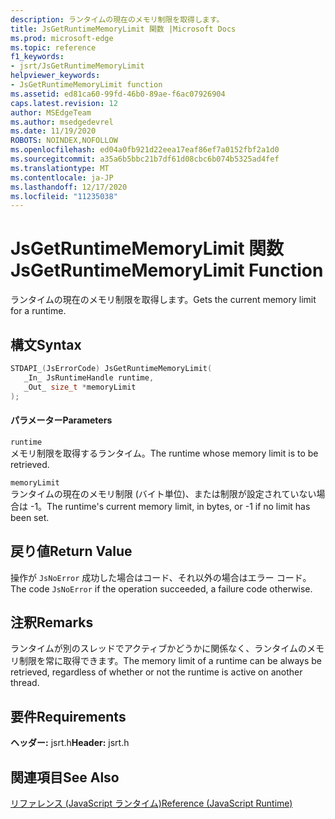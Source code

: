 ```yaml
---
description: ランタイムの現在のメモリ制限を取得します。
title: JsGetRuntimeMemoryLimit 関数 |Microsoft Docs
ms.prod: microsoft-edge
ms.topic: reference
f1_keywords:
- jsrt/JsGetRuntimeMemoryLimit
helpviewer_keywords:
- JsGetRuntimeMemoryLimit function
ms.assetid: ed81ca60-99fd-46b0-89ae-f6ac07926904
caps.latest.revision: 12
author: MSEdgeTeam
ms.author: msedgedevrel
ms.date: 11/19/2020
ROBOTS: NOINDEX,NOFOLLOW
ms.openlocfilehash: ed04a0fb921d22eea17eaf86ef7a0152fbf2a1d0
ms.sourcegitcommit: a35a6b5bbc21b7df61d08cbc6b074b5325ad4fef
ms.translationtype: MT
ms.contentlocale: ja-JP
ms.lasthandoff: 12/17/2020
ms.locfileid: "11235038"
---
```

# <span data-ttu-id="20ed0-103">JsGetRuntimeMemoryLimit 関数</span><span class="sxs-lookup"><span data-stu-id="20ed0-103">JsGetRuntimeMemoryLimit Function</span></span>

<span data-ttu-id="20ed0-104">ランタイムの現在のメモリ制限を取得します。</span><span class="sxs-lookup"><span data-stu-id="20ed0-104">Gets the current memory limit for a runtime.</span></span>  
  
## <span data-ttu-id="20ed0-105">構文</span><span class="sxs-lookup"><span data-stu-id="20ed0-105">Syntax</span></span>  
  
```cpp  
STDAPI_(JsErrorCode) JsGetRuntimeMemoryLimit(  
   _In_ JsRuntimeHandle runtime,  
   _Out_ size_t *memoryLimit  
);  
```  
  
#### <span data-ttu-id="20ed0-106">パラメーター</span><span class="sxs-lookup"><span data-stu-id="20ed0-106">Parameters</span></span>  
 `runtime`  
 <span data-ttu-id="20ed0-107">メモリ制限を取得するランタイム。</span><span class="sxs-lookup"><span data-stu-id="20ed0-107">The runtime whose memory limit is to be retrieved.</span></span>  
  
 `memoryLimit`  
 <span data-ttu-id="20ed0-108">ランタイムの現在のメモリ制限 (バイト単位)、または制限が設定されていない場合は -1。</span><span class="sxs-lookup"><span data-stu-id="20ed0-108">The runtime's current memory limit, in bytes, or -1 if no limit has been set.</span></span>  
  
## <span data-ttu-id="20ed0-109">戻り値</span><span class="sxs-lookup"><span data-stu-id="20ed0-109">Return Value</span></span>  
 <span data-ttu-id="20ed0-110">操作が `JsNoError` 成功した場合はコード、それ以外の場合はエラー コード。</span><span class="sxs-lookup"><span data-stu-id="20ed0-110">The code `JsNoError` if the operation succeeded, a failure code otherwise.</span></span>  
  
## <span data-ttu-id="20ed0-111">注釈</span><span class="sxs-lookup"><span data-stu-id="20ed0-111">Remarks</span></span>  
 <span data-ttu-id="20ed0-112">ランタイムが別のスレッドでアクティブかどうかに関係なく、ランタイムのメモリ制限を常に取得できます。</span><span class="sxs-lookup"><span data-stu-id="20ed0-112">The memory limit of a runtime can be always be retrieved, regardless of whether or not the runtime is active on another thread.</span></span>  
  
## <span data-ttu-id="20ed0-113">要件</span><span class="sxs-lookup"><span data-stu-id="20ed0-113">Requirements</span></span>  
 <span data-ttu-id="20ed0-114">**ヘッダー:** jsrt.h</span><span class="sxs-lookup"><span data-stu-id="20ed0-114">**Header:** jsrt.h</span></span>  
  
## <span data-ttu-id="20ed0-115">関連項目</span><span class="sxs-lookup"><span data-stu-id="20ed0-115">See Also</span></span>  
 [<span data-ttu-id="20ed0-116">リファレンス (JavaScript ランタイム)</span><span class="sxs-lookup"><span data-stu-id="20ed0-116">Reference (JavaScript Runtime)</span></span>](../chakra-hosting/reference-javascript-runtime.md)
